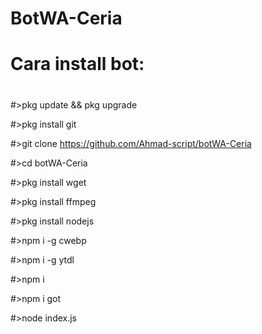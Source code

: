 # BotWA-Ceria

# Cara install bot:
#
#>pkg update && pkg upgrade

#>pkg install git

#>git clone https://github.com/Ahmad-script/botWA-Ceria

#>cd botWA-Ceria

#>pkg install wget

#>pkg install ffmpeg

#>pkg install nodejs

#>npm i -g cwebp

#>npm i -g ytdl

#>npm i

#>npm i got

#>node index.js

